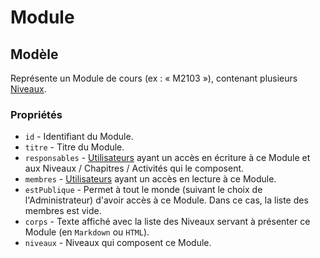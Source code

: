 # Module

## Modèle

Représente un Module de cours (ex : « M2103 »), contenant plusieurs [Niveaux](./Niveau.md).

### Propriétés

 * `id` - Identifiant du Module.
 * `titre` - Titre du Module.
 * `responsables` - [Utilisateurs](./Utilisateur.md) ayant un accès en écriture à ce Module et aux Niveaux / Chapitres / Activités qui le composent.
 * `membres` - [Utilisateurs](./Utilisateur.md) ayant un accès en lecture à ce Module.
 * `estPublique` - Permet à tout le monde (suivant le choix de l'Administrateur) d'avoir accès à ce Module. Dans ce cas, la liste des membres est vide.
 * `corps` - Texte affiché avec la liste des Niveaux servant à présenter ce Module (en `Markdown` ou `HTML`).
 * `niveaux` - Niveaux qui composent ce Module.